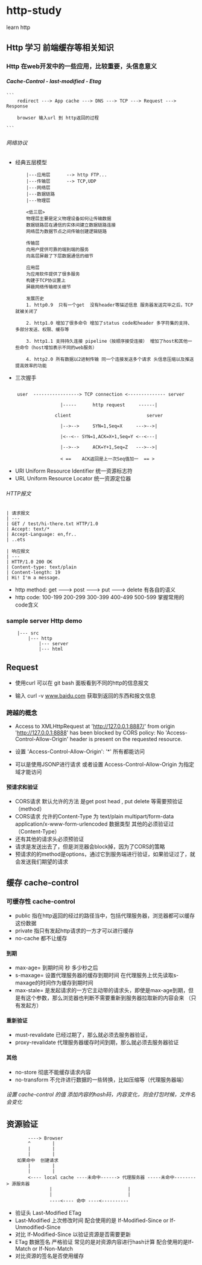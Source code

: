 # http-study
learn http

## Http 学习 前端缓存等相关知识

### Http 在web开发中的一些应用，比较重要，头信息意义

##### Cache-Control - last-modified - Etag

    ```
        redirect ---> App cache ---> DNS ---> TCP ---> Request ---> Response

        browser 输入url 到 http返回的过程

    ```

###### 网络协议

+ 经典五层模型
    ```
        |---应用层      --> http FTP...        
        |---传输层      --> TCP,UDP       
        |---网络层             
        |---数据链路           
        |---物理层 

        <低三层>
        物理层主要是定义物理设备如何让传输数据
        数据链路层在通信的实体间建立数据链路连接
        网络层为数据节点之间传输创建逻辑链路

        传输层
        向用户提供可靠的端到端的服务
        向高层屏蔽了下层数据通信的细节

        应用层
        为应用软件提供了很多服务
        构建于TCP协议置上
        屏蔽网络传输相关细节

        发展历史
        1. http0.9  只有一个get  没有header等描述信息 服务器发送完毕之后，TCP就被关闭了

        2. http1.0 增加了很多命令 增加了status code和header 多字符集的支持、多部分发送、权限、缓存等

        3. http1.1 支持持久连接 pipeline（按顺序接受连接） 增加了host和其他一些命令（host增加表示不同的web服务）

        4. http2.0 所有数据以2进制传输 同一个连接发送多个请求 头信息压缩以及推送提高效率的功能 

    ```
+ 三次握手

```

    user  -----------------> TCP connection <-------------- server

                    |-----      http request     ------|

                  client                            server

                    |-->-->     SYN=1,Seq=X     --->-->|

                    |<--<-- SYN=1,ACK=X+1,Seq=Y <--<---|

                    |-->-->     ACK=Y+1,Seq=Z   --->-->|

                    < ==    ACK返回是上一次Seq值加一  == > 

```

+ URI Uniform Resource Identifier 统一资源标志符
+ URL Uniform Resource Locator 统一资源定位器

###### HTTP报文

    | 请求报文 
    | ---
    | GET / test/hi-there.txt HTTP/1.0 
    | Accept: text/* 
    | Accept-Language: en,fr.. 
    | ..ets 

    | 响应报文 
    | ---
    | HTTP/1.0 200 OK 
    | Content-type: text/plain 
    | Content-length: 19 
    | Hi! I'm a message. 

+  http method: get --->   post ---> put ---> delete 有各自的语义
+  http code: 100-199 200-299 300-399 400-499 500-599 掌握常用的code含义

### sample server Http demo 

```
    |--- src
        |--- http
            |--- server
            |--- html
```

## Request 

+ 使用curl 可以在 git bash 面板看到不同的http的信息报文

+ 输入 curl -v www.baidu.com 获取到返回的东西和报文信息

### 跨越的概念

+ Access to XMLHttpRequest at 'http://127.0.0.1:8887/' from origin 'http://127.0.0.1:8888' has been blocked by CORS policy: No 'Access-Control-Allow-Origin' header is present on the requested resource.

+ 设置 'Access-Control-Allow-Origin':  '*' 所有都能访问
+ 可以是使用JSONP进行请求 或者设置 Access-Control-Allow-Origin 为指定域才能访问

#### 预请求和验证
+ CORS请求 默认允许的方法 是get post head  , put delete 等需要预验证 （method）
+ CORS请求 允许的Content-Type 为 text/plain  multipart/form-data application/x-www-form-urlencoded 数据类型 其他的必须验证过 （Content-Type）
+ 还有其他的请求头必须预验证
+ 请求是发送出去了，但是浏览器会block掉，因为了CORS的策略
+ 预请求的的method是options，通过它到服务端进行验证，如果验证过了，就会发送我们期望的请求
 
## 缓存 cache-control
### 可缓存性 cache-control
+ public 指在http返回的经过的路径当中，包括代理服务器，浏览器都可以缓存这份数据
+ private  指只有发起http请求的一方才可以进行缓存
+ no-cache  都不让缓存

#### 到期
+ max-age=<secondes> 到期时间 秒 多少秒之后
+ s-maxage=<secondes> 设置代理服务器的缓存到期时间 在代理服务上优先读取s-maxage的时间作为缓存到期时间
+ max-stale=<secondes> 是发起请求的一方它主动带的请求头，即使是max-age到期，但是有这个参数，那么浏览器也判断不需要重新到服务器拉取新的内容会来 （只有发起方）

#### 重新验证
+ must-revalidate 已经过期了，那么就必须去服务器验证，
+ proxy-revalidate 代理服务器缓存时间到期，那么就必须去服务器验证

#### 其他 
+ no-store 彻底不能缓存请求内容
+ no-transform 不允许进行数据的一些转换，比如压缩等（代理服务器端）


###### 设置 cache-control 的值 添加内容的hash码，内容变化，则会打包时候，文件名会变化

## 资源验证


```
        ----> Browser
        ^        |    
        |        |
        |        |
    如果命中  创建请求
        |        |
        |        |  
        <---- local cache ----未命中------> 代理服务器 -----未命中--------> 源服务器
                |                            |
                |                            |
                ----<---- 命中 ----<----------                     

```

+ 验证头 Last-Modified  ETag
+ Last-Modified 上次修改时间 配合使用的是 If-Modified-Since or If-Unmodified-Since
+ 对比 If-Modified-Since 以验证资源是否需要更新
+ ETag 数据签名 严格验证 常见的是对资源内容进行hash计算  配合使用的是If-Match or If-Non-Match
+ 对比资源的签名是否使用缓存


